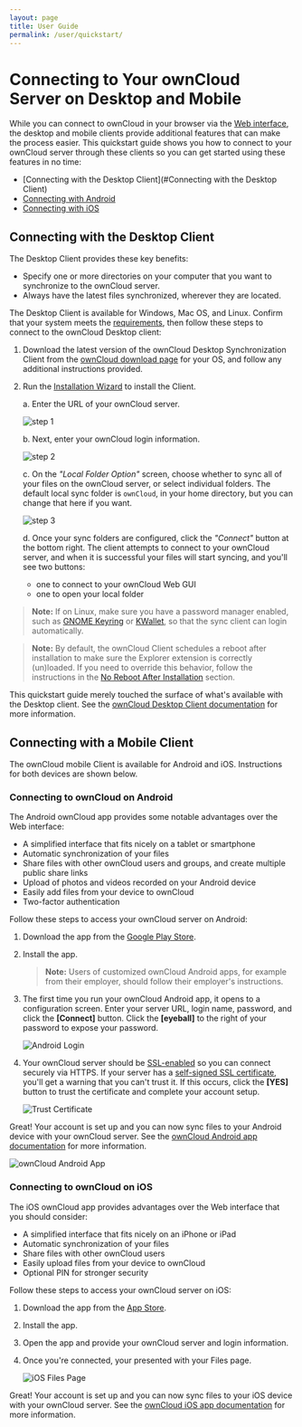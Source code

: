 ```yaml
---
layout: page
title: User Guide
permalink: /user/quickstart/
---
```


# Connecting to Your ownCloud Server on Desktop and Mobile

While you can connect to ownCloud in your browser via the [Web interface](https://doc.owncloud.com/server/10.3/user_manual/files/webgui/overview.html),
the desktop and mobile clients provide additional features that can make the
process easier. This quickstart guide shows you how to connect to your ownCloud
server through these clients so you can get started using these features in no
time:

- [Connecting with the Desktop Client](#Connecting with the Desktop Client)
- [Connecting with Android](#connecting-to-owncloud-on-android)
- [Connecting with iOS](#connecting-to-owncloud-on-ios)

## Connecting with the Desktop Client

The Desktop Client provides these key benefits:

- Specify one or more directories on your computer that you want to synchronize
  to the ownCloud server.
- Always have the latest files synchronized, wherever they are located.

The Desktop Client is available for Windows, Mac OS, and Linux. Confirm that
your system meets the [requirements](https://doc.owncloud.com/desktop/2.5/installing.html#system-requirements),
then follow these steps to connect to the ownCloud Desktop client:

1.  Download the latest version of the ownCloud Desktop Synchronization Client
    from the [ownCloud download page](https://owncloud.com/download/#desktop-clients)
    for your OS, and follow any additional instructions provided.

2.  Run the [Installation Wizard](https://doc.owncloud.com/desktop/2.5/installing.html#installation-wizard)
    to install the Client.

      a. Enter the URL of your ownCloud server.

      ![step 1](../images/client-1.png)

      b. Next, enter your ownCloud login information.

      ![step 2](../images/client-2.png)

      c. On the *"Local Folder Option"* screen, choose whether to sync all of
         your files on the ownCloud server, or select individual folders. The
         default local sync folder is `ownCloud`, in your home directory, but
         you can change that here if you want.

      ![step 3](../images/client-3.png)

      d. Once your sync folders are configured, click the *"Connect"* button at
         the bottom right. The client attempts to connect to your ownCloud
         server, and when it is successful your files will start syncing, and
         you'll see two buttons:

      - one to connect to your ownCloud Web GUI
      - one to open your local folder

>**Note:** If on Linux, make sure you have a password manager enabled, such as
[GNOME Keyring](https://wiki.gnome.org/Projects/GnomeKeyring/) or [KWallet](https://utils.kde.org/projects/kwalletmanager/),
so that the sync client can login automatically.

>**Note:** By default, the ownCloud Client schedules a reboot after installation to
make sure the Explorer extension is correctly (un)loaded. If you need to
override this behavior, follow the instructions in the
[No Reboot After Installation](https://doc.owncloud.com/desktop/2.5/installing.html#no-reboot-after-installation)
section.

This quickstart guide merely touched the surface of what's available with the
Desktop client. See the [ownCloud Desktop Client documentation](https://doc.owncloud.com/desktop/2.5/)
for more information.

## Connecting with a Mobile Client

The ownCloud mobile Client is available for Android and iOS. Instructions for
both devices are shown below.

### Connecting to ownCloud on Android

The Android ownCloud app provides some notable advantages over the Web
interface:

- A simplified interface that fits nicely on a tablet or smartphone
- Automatic synchronization of your files
- Share files with other ownCloud users and groups, and create multiple public
  share links
- Upload of photos and videos recorded on your Android device
- Easily add files from your device to ownCloud
- Two-factor authentication

Follow these steps to access your ownCloud server on Android:

1.  Download the app from the [Google Play Store](https://play.google.com/store/apps/details?id=com.owncloud.android).

2.  Install the app.

    >**Note:** Users of customized ownCloud Android apps, for example from their
    employer, should follow their employer's instructions.

3.  The first time you run your ownCloud Android app, it opens to a
    configuration screen. Enter your server URL, login name, password, and click
    the **[Connect]** button. Click the **[eyeball]** to the right of your
    password to expose your password.

    ![Android Login](../images/android-2.png)

4.  Your ownCloud server should be [SSL-enabled](http://info.ssl.com/article.aspx?id=10241)
    so you can connect securely via HTTPS. If your server has a
    [self-signed SSL certificate](https://www.digitalocean.com/community/tutorials/how-to-create-a-self-signed-ssl-certificate-for-apache-in-ubuntu-16-04),
    you'll get a warning that you can't trust it. If this occurs, click the
    **[YES]** button to trust the certificate and complete your account setup.

    ![Trust Certificate](../images/android-3.png)

Great! Your account is set up and you can now sync files to your Android device
with your ownCloud server. See the [ownCloud Android app documentation](https://doc.owncloud.com/android/)
for more information.

![ownCloud Android App](../images/android-all-files-overview.png)

### Connecting to ownCloud on iOS

The iOS ownCloud app provides advantages over the Web interface that you should
consider:

- A simplified interface that fits nicely on an iPhone or iPad
- Automatic synchronization of your files
- Share files with other ownCloud users
- Easily upload files from your device to ownCloud
- Optional PIN for stronger security

Follow these steps to access your ownCloud server on iOS:

1.  Download the app from the [App Store](https://apps.apple.com/app/id1359583808?ls=1).

2.  Install the app.

3.  Open the app and provide your ownCloud server and login information.

4.  Once you're connected, your presented with your Files page.

    ![iOS Files Page](../images/ios-files-list.png)

Great! Your account is set up and you can now sync files to your iOS device
with your ownCloud server. See the [ownCloud iOS app documentation](https://doc.owncloud.com/ios/)
for more information.
